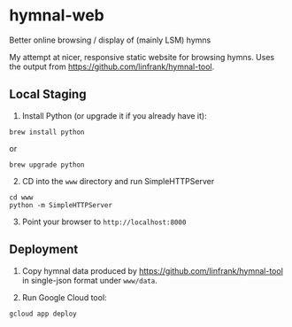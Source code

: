 hymnal-web
==========

Better online browsing / display of (mainly LSM) hymns

My attempt at nicer, responsive static website for browsing hymns. Uses the output from https://github.com/linfrank/hymnal-tool.

Local Staging
-------------

1. Install Python (or upgrade it if you already have it):
```
brew install python
```
or
```
brew upgrade python
```

2. CD into the `www` directory and run SimpleHTTPServer
```
cd www
python -m SimpleHTTPServer
```

3. Point your browser to `http://localhost:8000`

Deployment
----------

1. Copy hymnal data produced by https://github.com/linfrank/hymnal-tool in single-json format under `www/data`.

2. Run Google Cloud tool:
```
gcloud app deploy
```
